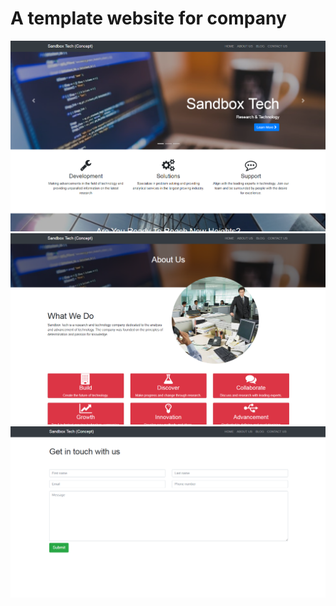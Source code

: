 # A template website for company

<img src="/public/screenshots/1.png" alt="firstimage" />
<img src="/public/screenshots/2.png" alt="secondimage" />
<img src="/public/screenshots/3.png" alt="thirdimage" />